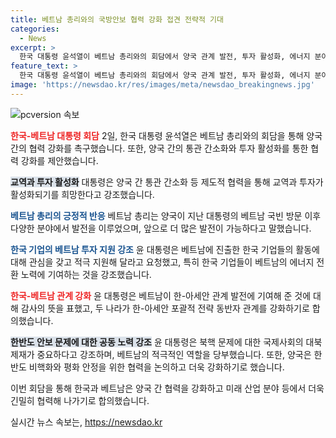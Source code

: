 ```yaml
---
title: 베트남 총리와의 국방안보 협력 강화 접견 전략적 기대
categories:
  - News
excerpt: >
  한국 대통령 윤석열이 베트남 총리와의 회담에서 양국 관계 발전, 투자 활성화, 에너지 분야 협력 등을 논의했다. 윤 대통령은 한-아세안 관계와 북한 문제에 대한 베트남의 지원을 당부했고, 이에 베트남 총리는 한반도 평화와 안정을 위한 협력을 약속했다. 또한, 윤 대통령은 미국 전 국무장관과의 회담에서 한미동맹 강화와 북한 문제에 대한 협력을 강조했다. 라이스 전 장관은 한미 동맹의 중요성과 한국 대통령의 결단과 의지를 지지했다.
feature_text: >
  한국 대통령 윤석열이 베트남 총리와의 회담에서 양국 관계 발전, 투자 활성화, 에너지 분야 협력 등을 논의했다. 윤 대통령은 한-아세안 관계와 북한 문제에 대한 베트남의 지원을 당부했고, 이에 베트남 총리는 한반도 평화와 안정을 위한 협력을 약속했다. 또한, 윤 대통령은 미국 전 국무장관과의 회담에서 한미동맹 강화와 북한 문제에 대한 협력을 강조했다. 라이스 전 장관은 한미 동맹의 중요성과 한국 대통령의 결단과 의지를 지지했다.
image: 'https://newsdao.kr/res/images/meta/newsdao_breakingnews.jpg'
---
```


<p><img src="https://newsdao.kr/res/images/meta/newsdao_breakingnews.jpg" alt="pcversion 속보" /></p>

<p><b><span style="color: #ee2323;">한국-베트남 대통령 회담</span></b>
2일, 한국 대통령 윤석열은 베트남 총리와의 회담을 통해 양국 간의 협력 강화를 촉구했습니다. 또한, 양국 간의 통관 간소화와 투자 활성화를 통한 협력 강화를 제안했습니다.</p>

<p><b><span style="background-color: #21538527;">교역과 투자 활성화</span></b>
대통령은 양국 간 통관 간소화 등 제도적 협력을 통해 교역과 투자가 활성화되기를 희망한다고 강조했습니다.</p>

<p><b><span style="color: #1a5490;">베트남 총리의 긍정적 반응</span></b>
베트남 총리는 양국이 지난 대통령의 베트남 국빈 방문 이후 다양한 분야에서 발전을 이루었으며, 앞으로 더 많은 발전이 가능하다고 말했습니다.</p>

<p><b><span style="color: #1a5490;">한국 기업의 베트남 투자 지원 강조</span></b>
윤 대통령은 베트남에 진출한 한국 기업들의 활동에 대해 관심을 갖고 적극 지원해 달라고 요청했고, 특히 한국 기업들이 베트남의 에너지 전환 노력에 기여하는 것을 강조했습니다.</p>

<p><b><span style="color: #ee2323;">한국-베트남 관계 강화</span></b>
윤 대통령은 베트남이 한-아세안 관계 발전에 기여해 준 것에 대해 감사의 뜻을 표했고, 두 나라가 한-아세안 포괄적 전략 동반자 관계를 강화하기로 합의했습니다.</p>

<p><b><span style="background-color: #21538527;">한반도 안보 문제에 대한 공동 노력 강조</span></b>
윤 대통령은 북핵 문제에 대한 국제사회의 대북 제재가 중요하다고 강조하며, 베트남의 적극적인 역할을 당부했습니다. 또한, 양국은 한반도 비핵화와 평화 안정을 위한 협력을 논의하고 더욱 강화하기로 했습니다.</p>

<p>이번 회담을 통해 한국과 베트남은 양국 간 협력을 강화하고 미래 산업 분야 등에서 더욱 긴밀히 협력해 나가기로 합의했습니다.</p>
실시간 뉴스 속보는, <a href="https://newsdao.kr" rel="dofollow">https://newsdao.kr</a>



